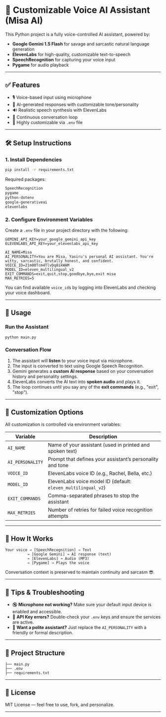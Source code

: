 
# 🎤 Customizable Voice AI Assistant (Misa AI)

This Python project is a fully voice-controlled AI assistant, powered by:

* **Google Gemini 1.5 Flash** for savage and sarcastic natural language generation
* **ElevenLabs** for high-quality, customizable text-to-speech
* **SpeechRecognition** for capturing your voice input
* **Pygame** for audio playback

---

## ✅ Features

* 🎙️ Voice-based input using microphone
* 🧠 AI-generated responses with customizable tone/personality
* 🔊 Realistic speech synthesis with ElevenLabs
* 🔁 Continuous conversation loop
* 🔧 Highly customizable via `.env` file

---

## 🛠️ Setup Instructions

### 1. **Install Dependencies**

```bash
pip install -r requirements.txt
```

Required packages:

```txt
SpeechRecognition
pygame
python-dotenv
google-generativeai
elevenlabs
```

### 2. **Configure Environment Variables**

Create a `.env` file in your project directory with the following:

```env
GEMINI_API_KEY=your_google_gemini_api_key
ELEVENLABS_API_KEY=your_elevenlabs_api_key

AI_NAME=Misa
AI_PERSONALITY=You are Misa, Yasiru's personal AI assistant. You're witty, sarcastic, brutally honest, and confident.
VOICE_ID=21m00Tcm4TlvDq8ikWAM
MODEL_ID=eleven_multilingual_v2
EXIT_COMMANDS=exit,quit,stop,goodbye,bye,exit misa
MAX_RETRIES=5
```

You can find available `voice_id`s by logging into ElevenLabs and checking your voice dashboard.

---

## 🚀 Usage

### Run the Assistant

```bash
python main.py
```

### Conversation Flow

1. The assistant will **listen** to your voice input via microphone.
2. The input is converted to text using Google Speech Recognition.
3. Gemini generates a **custom AI response** based on your conversation history and personality settings.
4. ElevenLabs converts the AI text into **spoken audio** and plays it.
5. The loop continues until you say any of the **exit commands** (e.g., "exit", "stop").

---

## 🔧 Customization Options

All customization is controlled via environment variables:

| Variable         | Description                                                   |
| ---------------- | ------------------------------------------------------------- |
| `AI_NAME`        | Name of your assistant (used in printed and spoken text)      |
| `AI_PERSONALITY` | Prompt that defines your assistant’s personality and tone     |
| `VOICE_ID`       | ElevenLabs voice ID (e.g., Rachel, Bella, etc.)               |
| `MODEL_ID`       | ElevenLabs voice model ID (default: `eleven_multilingual_v2`) |
| `EXIT_COMMANDS`  | Comma-separated phrases to stop the assistant                 |
| `MAX_RETRIES`    | Number of retries for failed voice recognition attempts       |

---

## 🧠 How It Works

```plaintext
Your voice → [SpeechRecognition] → Text
          → [Google Gemini] → AI response (text)
          → [ElevenLabs] → Audio (MP3)
          → [Pygame] → Plays the voice
```

Conversation context is preserved to maintain continuity and sarcasm 😎.

---

## 🧪 Tips & Troubleshooting

* 🔇 **Microphone not working?** Make sure your default input device is enabled and accessible.
* 🔑 **API Key errors?** Double-check your `.env` keys and ensure the services are active.
* 🧠 **Want a polite assistant?** Just replace the `AI_PERSONALITY` with a friendly or formal description.

---

## 📁 Project Structure

```
├── main.py
├── .env
├── requirements.txt
```

---

## 📄 License

MIT License — feel free to use, fork, and personalize.

---

